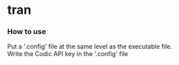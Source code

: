 # tran

### How to use
Put a '.config' file at the same level as the executable file.  
Write the Codic API key in the '.config' file  
